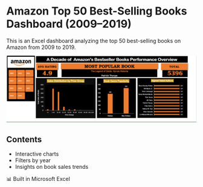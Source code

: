 # Amazon Top 50 Best-Selling Books Dashboard (2009–2019)

This is an Excel dashboard analyzing the top 50 best-selling books on Amazon from 2009 to 2019.

![Dashboard Preview](excel_dashboard.png)


## Contents
- Interactive charts
- Filters by year
- Insights on book sales trends

📊 Built in Microsoft Excel

